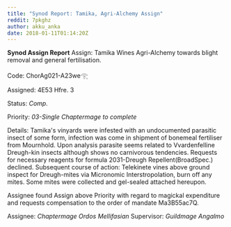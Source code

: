 ```yaml
---
title: "Synod Report: Tamika, Agri-Alchemy Assign"
reddit: 7pkghz
author: akku_anka
date: 2018-01-11T01:14:20Z
---
```


**Synod Assign Report**
Assign:  Tamika Wines Agri-Alchemy towards blight removal and general fertilisation.

Code: ChorAg021-A23we𓂀

Assigned: 4E53 Hfre. 3

Status: *Comp.*

Priority:  *03-Single Chaptermage to complete*

Details:
Tamika's vinyards were infested with an undocumented parasitic insect of some form, infection was come in shipment of bonemeal fertiliser from Mournhold. Upon analysis parasite seems related to Vvardenfelline Dreugh-kin insects although shows no carnivorous tendencies. Requests for necessary reagents for formula 2031-Dreugh Repellent(BroadSpec.) declined. Subsequent course of action: Telekinete vines above ground inspect for Dreugh-mites via Micronomic Interstropolation, burn off any mites. Some mites were collected and gel-sealed attached hereupon.

Assignee found Assign above Priority with regard to magickal expenditure and requests compensation to the order of mandate Ma3B55ac7Q.

Assignee: *Chaptermage Ordos Mellifasian*
Supervisor: *Guildmage Angalmo*



